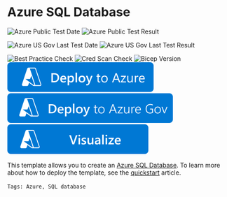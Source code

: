 # Azure SQL Database

![Azure Public Test Date](https://azurequickstartsservice.blob.core.windows.net/badges/quickstarts/microsoft.sql/sql-database/PublicLastTestDate.svg)
![Azure Public Test Result](https://azurequickstartsservice.blob.core.windows.net/badges/quickstarts/microsoft.sql/sql-database/PublicDeployment.svg)

![Azure US Gov Last Test Date](https://azurequickstartsservice.blob.core.windows.net/badges/quickstarts/microsoft.sql/sql-database/FairfaxLastTestDate.svg)
![Azure US Gov Last Test Result](https://azurequickstartsservice.blob.core.windows.net/badges/quickstarts/microsoft.sql/sql-database/FairfaxDeployment.svg)

![Best Practice Check](https://azurequickstartsservice.blob.core.windows.net/badges/quickstarts/microsoft.sql/sql-database/BestPracticeResult.svg)
![Cred Scan Check](https://azurequickstartsservice.blob.core.windows.net/badges/quickstarts/microsoft.sql/sql-database/CredScanResult.svg)
![Bicep Version](https://azurequickstartsservice.blob.core.windows.net/badges/quickstarts/microsoft.storage/sql-database/BicepVersion.svg)
[![Deploy To Azure](https://raw.githubusercontent.com/Azure/azure-quickstart-templates/master/1-CONTRIBUTION-GUIDE/images/deploytoazure.svg?sanitize=true)](https://portal.azure.com/#create/Microsoft.Template/uri/https%3A%2F%2Fraw.githubusercontent.com%2FAzure%2Fazure-quickstart-templates%2Fmaster%2Fquickstarts%2Fmicrosoft.sql%2Fsql-database%2Fazuredeploy.json)
[![Deploy To Azure US Gov](https://raw.githubusercontent.com/Azure/azure-quickstart-templates/master/1-CONTRIBUTION-GUIDE/images/deploytoazuregov.svg?sanitize=true)](https://portal.azure.us/#create/Microsoft.Template/uri/https%3A%2F%2Fraw.githubusercontent.com%2FAzure%2Fazure-quickstart-templates%2Fmaster%2Fquickstarts%2Fmicrosoft.sql%2Fsql-database%2Fazuredeploy.json)
[![Visualize](https://raw.githubusercontent.com/Azure/azure-quickstart-templates/master/1-CONTRIBUTION-GUIDE/images/visualizebutton.svg?sanitize=true)](http://armviz.io/#/?load=https%3A%2F%2Fraw.githubusercontent.com%2FAzure%2Fazure-quickstart-templates%2Fmaster%2Fquickstarts%2Fmicrosoft.sql%2Fsql-database%2Fazuredeploy.json)

This template allows you to create an [Azure SQL Database](https://docs.microsoft.com/azure/azure-sql/database/sql-database-paas-overview). To learn more about how to deploy the template, see the [quickstart](https://docs.microsoft.com/azure/azure-sql/database/single-database-create-arm-template-quickstart) article.

`Tags: Azure, SQL database`
